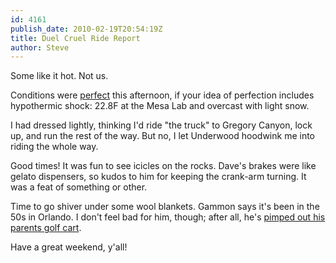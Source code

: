 ```yaml
---
id: 4161
publish_date: 2010-02-19T20:54:19Z
title: Duel Cruel Ride Report
author: Steve
---
```

  
Some like it hot. Not us.

Conditions were [perfect](http://picasaweb.google.com/flagstafffrenzy/ColdCruelRideOnFlagstaff#) this afternoon, if your idea of perfection includes hypothermic shock: 22.8F at the Mesa Lab and overcast with light snow.

I had dressed lightly, thinking I'd ride "the truck" to Gregory Canyon, lock up, and run the rest of the way. But no, I let Underwood hoodwink me into riding the whole way.

Good times! It was fun to see icicles on the rocks. Dave's brakes were like gelato dispensers, so kudos to him for keeping the crank-arm turning. It was a feat of something or other.

Time to go shiver under some wool blankets. Gammon says it's been in the 50s in Orlando. I don't feel bad for him, though; after all, he's [pimped out his parents golf cart](http://yfrog.com/37adnlj).

Have a great weekend, y'all!